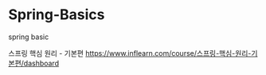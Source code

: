 # Spring-Basics
spring basic

스프링 핵심 원리 - 기본편 
https://www.inflearn.com/course/스프링-핵심-원리-기본편/dashboard
